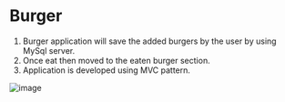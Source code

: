 # Burger

1. Burger application will save the added burgers by the user by using MySql server.
2. Once eat then moved to the eaten burger section.
3. Application is developed using MVC pattern.

![image](https://user-images.githubusercontent.com/66193098/95033742-16988780-0674-11eb-98c2-bf736e210a0d.png)
